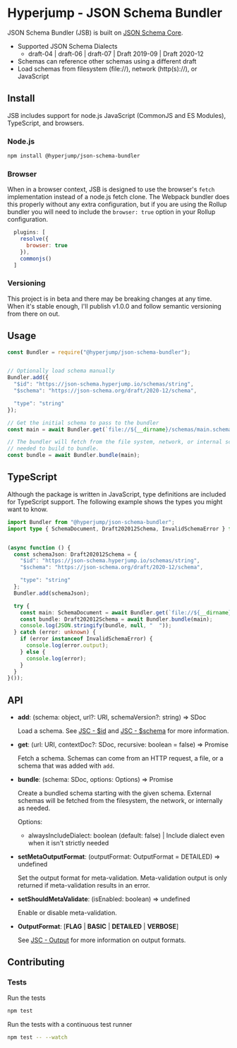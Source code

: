 # Hyperjump - JSON Schema Bundler

JSON Schema Bundler (JSB) is built on [JSON Schema Core](https://github.com/hyperjump-io/json-schema-core).

* Supported JSON Schema Dialects
  * draft-04 | draft-06 | draft-07 | Draft 2019-09 | Draft 2020-12
* Schemas can reference other schemas using a different draft
* Load schemas from filesystem (file://), network (http(s)://), or JavaScript

## Install
JSB includes support for node.js JavaScript (CommonJS and ES Modules),
TypeScript, and browsers.

### Node.js
```bash
npm install @hyperjump/json-schema-bundler
```

### Browser
When in a browser context, JSB is designed to use the browser's `fetch`
implementation instead of a node.js fetch clone. The Webpack bundler does this
properly without any extra configuration, but if you are using the Rollup
bundler you will need to include the `browser: true` option in your Rollup
configuration.

```javascript
  plugins: [
    resolve({
      browser: true
    }),
    commonjs()
  ]
```

### Versioning
This project is in beta and there may be breaking changes at any time. When it's
stable enough, I'll publish v1.0.0 and follow semantic versioning from there on
out.

## Usage
```javascript
const Bundler = require("@hyperjump/json-schema-bundler");


// Optionally load schema manually
Bundler.add({
  "$id": "https://json-schema.hyperjump.io/schemas/string",
  "$schema": "https://json-schema.org/draft/2020-12/schema",

  "type": "string"
});

// Get the initial schema to pass to the bundler
const main = await Bundler.get(`file://${__dirname}/schemas/main.schema.json`);

// The bundler will fetch from the file system, network, or internal schemas as
// needed to build to bundle.
const bundle = await Bundler.bundle(main);
```

## TypeScript
Although the package is written in JavaScript, type definitions are included for
TypeScript support. The following example shows the types you might want to
know.

```typescript
import Bundler from "@hyperjump/json-schema-bundler";
import type { SchemaDocument, Draft202012Schema, InvalidSchemaError } from "@hyperjump/json-schema-bundler";


(async function () {
  const schemaJson: Draft202012Schema = {
    "$id": "https://json-schema.hyperjump.io/schemas/string",
    "$schema": "https://json-schema.org/draft/2020-12/schema",

    "type": "string"
  };
  Bundler.add(schemaJson);

  try {
    const main: SchemaDocument = await Bundler.get(`file://${__dirname}/schemas/main.schema.json`);
    const bundle: Draft202012Schema = await Bundler.bundle(main);
    console.log(JSON.stringify(bundle, null, "  "));
  } catch (error: unknown) {
    if (error instanceof InvalidSchemaError) {
      console.log(error.output);
    } else {
      console.log(error);
    }
  }
}());
```

## API
* **add**: (schema: object, url?: URI, schemaVersion?: string) => SDoc

    Load a schema. See [JSC - $id](https://github.com/hyperjump-io/json-schema-core#id)
    and [JSC - $schema](https://github.com/hyperjump-io/json-schema-core#schema-1)
    for more information.
* **get**: (url: URI, contextDoc?: SDoc, recursive: boolean = false) => Promise<SDoc>

    Fetch a schema. Schemas can come from an HTTP request, a file, or a schema
    that was added with `add`.
* **bundle**: (schema: SDoc, options: Options) => Promise<SchemaObject>

    Create a bundled schema starting with the given schema. External schemas
    will be fetched from the filesystem, the network, or internally as needed.

    Options:
     * alwaysIncludeDialect: boolean (default: false) | Include dialect even
       when it isn't strictly needed
* **setMetaOutputFormat**: (outputFormat: OutputFormat = DETAILED) => undefined

    Set the output format for meta-validation. Meta-validation output is only
    returned if meta-validation results in an error.
* **setShouldMetaValidate**: (isEnabled: boolean) => undefined

    Enable or disable meta-validation.
* **OutputFormat**: [**FLAG** | **BASIC** | **DETAILED** | **VERBOSE**]

    See [JSC - Output](https://github.com/hyperjump-io/json-schema-core#output)
    for more information on output formats.

## Contributing

### Tests

Run the tests

```bash
npm test
```

Run the tests with a continuous test runner

```bash
npm test -- --watch
```

